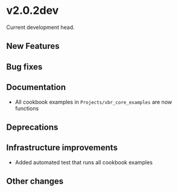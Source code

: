 # v2.0.2dev

Current development head.

## New Features

## Bug fixes

## Documentation 

* All cookbook examples in `Projects/vbr_core_examples` are now functions

## Deprecations

## Infrastructure improvements

* Added automated test that runs all cookbook examples
## Other changes